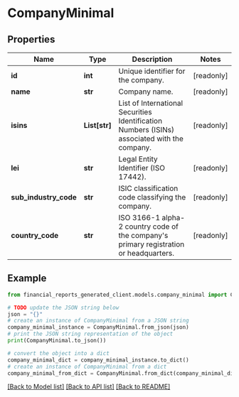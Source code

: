 # CompanyMinimal


## Properties

Name | Type | Description | Notes
------------ | ------------- | ------------- | -------------
**id** | **int** | Unique identifier for the company. | [readonly] 
**name** | **str** | Company name. | [readonly] 
**isins** | **List[str]** | List of International Securities Identification Numbers (ISINs) associated with the company. | [readonly] 
**lei** | **str** | Legal Entity Identifier (ISO 17442). | [readonly] 
**sub_industry_code** | **str** | ISIC classification code classifying the company. | [readonly] 
**country_code** | **str** | ISO 3166-1 alpha-2 country code of the company&#39;s primary registration or headquarters. | [readonly] 

## Example

```python
from financial_reports_generated_client.models.company_minimal import CompanyMinimal

# TODO update the JSON string below
json = "{}"
# create an instance of CompanyMinimal from a JSON string
company_minimal_instance = CompanyMinimal.from_json(json)
# print the JSON string representation of the object
print(CompanyMinimal.to_json())

# convert the object into a dict
company_minimal_dict = company_minimal_instance.to_dict()
# create an instance of CompanyMinimal from a dict
company_minimal_from_dict = CompanyMinimal.from_dict(company_minimal_dict)
```
[[Back to Model list]](../README.md#documentation-for-models) [[Back to API list]](../README.md#documentation-for-api-endpoints) [[Back to README]](../README.md)


